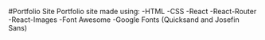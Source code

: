 #Portfolio Site
Portfolio site made using:
  -HTML
  -CSS
  -React
  -React-Router
  -React-Images
  -Font Awesome
  -Google Fonts (Quicksand and Josefin Sans)
